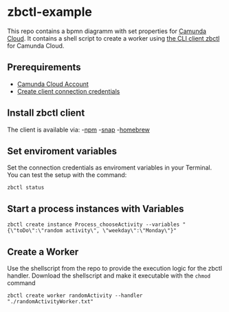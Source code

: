 # zbctl-example
This repo contains a bpmn diagramm with set properties for [Camunda Cloud](https://docs.camunda.io/). It contains a shell script to create a worker using [the CLI client zbctl](https://docs.camunda.io/docs/apis-clients/cli-client/) for Camunda Cloud. 

## Prerequirements
- [Camunda Cloud Account](https://docs.camunda.io/docs/guides/getting-started/)
- [Create client connection credentials](https://docs.camunda.io/docs/guides/getting-started/setup-client-connection-credentials/)

## Install zbctl client
The client is available via:
-[npm](https://www.npmjs.com/package/zbctl)
-[snap](https://snapcraft.io/zbctl)
-[homebrew](https://formulae.brew.sh/formula/zbctl)


## Set enviroment variables
Set the connection credentials as enviroment variables in your Terminal. You can test the setup with the command: 
```
zbctl status
```


## Start a process instances with Variables
```
zbctl create instance Process_chooseActivity --variables "{\"toDo\":\"random activity\", \"weekday\":\"Monday\"}"
```

## Create a Worker
Use the shellscript from the repo to provide the execution logic for the zbctl handler. Download the shellscript and make it executable with the ```chmod``` command

```
zbctl create worker randomActivity --handler "./randomActivityWorker.txt"
```



